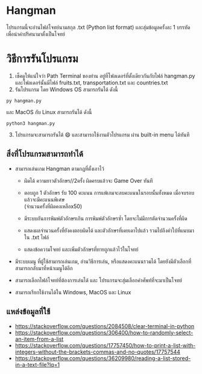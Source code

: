 # Hangman

โปรแกรมนี้จะอ่านไฟล์โจทย์นามสกุล .txt (Python list format) และสุ่มข้อมูลครั้งละ 1 บรรทัด เพื่อนำคำปริศนามาตั้งเป็นโจทย์

# วิธีการรันโปรแกรม

1. เช็คดูให้แน่ใจว่า Path Terminal ของท่าน อยู่ที่โฟลเดอร์ที่ตั้งเดียวกันกับไฟล์ hangman.py และโฟลเดอร์นั้นมีไฟล์ fruits.txt, transportation.txt และ countries.txt
2. รันโปรแกรม โดย Windows OS สามารถรันได้ ดังนี้<br>

  ```
  py hangman.py
  ```

  และ MacOS กับ Linux สามารถรันได้ ดังนี้<br>

  ```
  python3 hangman.py
  ```

3. โปรแกรมจะสามารถรันได้ :smile: และสามารถใช้งานตัวโปรแกรม ผ่าน built-in menu ได้ทันที<br>

## สิ่งที่โปรแกรมสามารถทำได้

- สามารถเล่นเกม Hangman ตามกฎที่ตั้งเอาไว้<br>

  - ผิดได้ ความยาวตัวอักษร//2ครั้ง ผิดครบแล้วจะ Game Over ทันที
  - ตอบถูก 1 ตัวอักษร รับ 100 คะแนน การแพ้เกมจะลบคะแนนในรอบนั้นทั้งหมด เมื่อจบรอบแล้วจะมีคะแนนพิเศษ<br>
    (จำนวนครั้งที่ผิดคงเหลือx50)
  - มีระบบกันการพิมพ์ตัวอักษรเกิน การพิมพ์ตัวอักษรซ้ำ โดยจะไม่มีการตัดจำนวนครั้งที่ผิด

  - แสดงผลจำนวนครั้งที่ยังคงตอบผิดได้ และตัวอักษรที่เคยเดาไปแล้ว รวมไปถึงคำใบ้ที่แนบมาใน .txt ไฟล์

  - แสดงข้อความโจทย์ และเพิ่มตัวอักษรที่ทายถูกแล้วไว้ในโจทย์

- มีระบบเมนู ที่ผู้ใช้สามารถเล่นเกม, อ่านวิธีการเล่น, หรือแสดงคะแนนรวมได้ โดยยังมีตัวเลือกที่สามารถกลับมาที่หน้าเมนูได้อีก

- สามารถเลือกไฟล์โจทย์ที่ต้องการเล่นได้ และ โปรแกรมจะสุ่มเลือกคำศัพท์ที่จะมาเป็นโจทย์

- สามารถเรียกใช้งานได้ใน Windows, MacOS และ Linux

## แหล่งข้อมูลที่ใช้

- https://stackoverflow.com/questions/2084508/clear-terminal-in-python
- https://stackoverflow.com/questions/306400/how-to-randomly-select-an-item-from-a-list
- https://stackoverflow.com/questions/17757450/how-to-print-a-list-with-integers-without-the-brackets-commas-and-no-quotes/17757544
- https://stackoverflow.com/questions/36209980/reading-a-list-stored-in-a-text-file?lq=1
